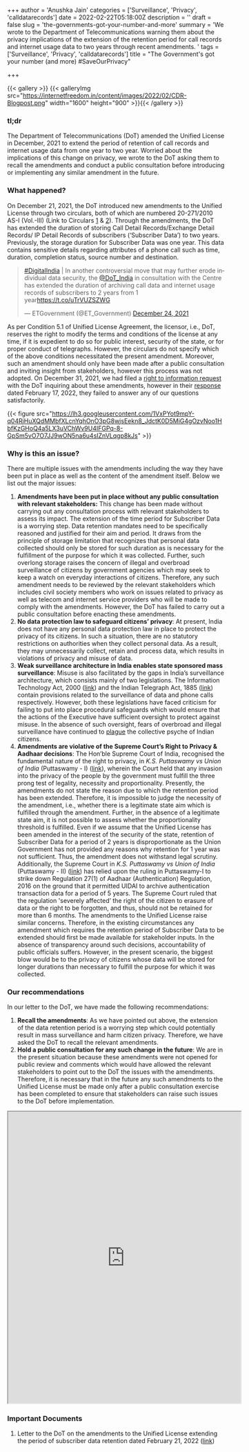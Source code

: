 +++
author = 'Anushka Jain'
categories = ['Surveillance', 'Privacy', 'calldatarecords']
date = 2022-02-22T05:18:00Z
description = ''
draft = false
slug = 'the-governments-got-your-number-and-more'
summary = 'We wrote to the Department of Telecommunications warning them about the privacy implications of the extension of the retention period for call records and internet usage data to two years through recent amendments. '
tags = ['Surveillance', 'Privacy', 'calldatarecords']
title = "The Government's got your number (and more) #SaveOurPrivacy"

+++


{{< gallery >}}
{{< galleryImg  src="https://internetfreedom.in/content/images/2022/02/CDR-Blogpost.png" width="1600" height="900" >}}{{< /gallery >}}

>>>> <form><script src="https://checkout.razorpay.com/v1/payment-button.js" data-payment_button_id="pl_HLkgeWGQLMuddp" async> </script> </form>

### tl;dr

The Department of Telecommunications (DoT) amended the Unified License in December, 2021 to extend the period of retention of call records and internet usage data from one year to two year. Worried about the implications of this change on privacy, we wrote to the DoT asking them to recall the amendments and conduct a public consultation before introducing or implementing any similar amendment in the future.

### What happened?

On December 21, 2021, the DoT introduced new amendments to the Unified License through two circulars, both of which are numbered 20-271/2010 AS-I (Vol.-III) (Link to Circulars [1](https://dot.gov.in/sites/default/files/21122021%20UL%20VNO%20CDR%20for%20two%20years.pdf?download=1) & [2](https://dot.gov.in/sites/default/files/21122021%20UL%20CDR%20two%20years.pdf?download=1)). Through the amendments, the DoT has extended the duration of storing Call Detail Records/Exchange Detail Records/ IP Detail Records of subscribers (‘Subscriber Data’) to two years. Previously, the storage duration for Subscriber Data was one year. This data contains sensitive details regarding attributes of a phone call such as time, duration, completion status, source number and destination.

<blockquote class="twitter-tweet"><p lang="en" dir="ltr"><a href="https://twitter.com/hashtag/DigitalIndia?src=hash&amp;ref_src=twsrc%5Etfw">#DigitalIndia</a> | In another controversial move that may further erode individual data security, the <a href="https://twitter.com/DoT_India?ref_src=twsrc%5Etfw">@DoT_India</a> in consultation with the Centre has extended the duration of archiving call data and internet usage records of subscribers to 2 years from 1 year<a href="https://t.co/uTrVUZSZWG">https://t.co/uTrVUZSZWG</a></p>&mdash; ETGovernment (@ET_Government) <a href="https://twitter.com/ET_Government/status/1474327274996441088?ref_src=twsrc%5Etfw">December 24, 2021</a></blockquote>
<script async src="https://platform.twitter.com/widgets.js" charset="utf-8"></script>

As per Condition 5.1 of Unified License Agreement, the licensor, i.e., DoT, reserves the right to modify the terms and conditions of the license at any time, if it is expedient to do so for public interest, security of the state, or for proper conduct of telegraphs. However, the circulars do not specify which of the above conditions necessitated the present amendment. Moreover, such an amendment should only have been made after a public consultation and inviting insight from stakeholders, however this process was not adopted. On December 31, 2021, we had filed a [right to information request](https://drive.google.com/file/d/12svObM_oiTyXLExVh4CtbURjpgSfMUL1/view) with the DoT inquiring about these amendments, however in their [response](https://drive.google.com/file/d/1AwlkLN-Bl6hsJdVqz1vnPCtJCPLWMymn/view) dated  February 17, 2022, they failed to answer any of our questions satisfactorily.

{{< figure src="https://lh3.googleusercontent.com/1VxPYot9mpY-q04RjHuXQdMMbfXLcnYqhOnO3pG8wjsEekn8_JdctK0D5MiG4gOzvNoo1HbfKzGHoQ4a5LX3uVChWv9U4IFGPq-8-GpSm5vO7O7JJ9wON5na6u4sIZnVLqgp8kJs" >}}



### Why is this an issue?

There are multiple issues with the amendments including the way they have been put in place as well as the content of the amendment itself. Below we list out the major issues:

1. **Amendments have been put in place without any public consultation with relevant stakeholders:** This change has been made without carrying out any consultation process with relevant stakeholders to assess its impact. The extension of the time period for Subscriber Data is a worrying step. Data retention mandates need to be specifically reasoned and justified for their aim and period. It draws from the principle of storage limitation that recognizes that personal data collected should only be stored for such duration as is necessary for the fulfillment of the purpose for which it was collected. Further, such overlong storage raises the concern of illegal and overbroad surveillance of citizens by government agencies which may seek to keep a watch on everyday interactions of citizens. Therefore, any such amendment needs to be reviewed by the relevant stakeholders which includes civil society members who work on issues related to privacy as well as telecom and internet service providers who will be made to comply with the amendments. However, the DoT has failed to carry out a public consultation before enacting these amendments.
2. **No data protection law to safeguard citizens’ privacy**: At present, India does not have any personal data protection law in place to protect the privacy of its citizens. In such a situation, there are no statutory restrictions on authorities when they collect personal data. As a result, they may unnecessarily collect, retain and process data, which results in violations of privacy and misuse of data.
3. **Weak surveillance architecture in India enables state sponsored mass surveillance**: Misuse is also facilitated by the gaps in India’s surveillance architecture, which consists mainly of two legislations. The Information Technology Act, 2000 ([link](https://www.indiacode.nic.in/bitstream/123456789/13116/1/it_act_2000_updated.pdf)) and the Indian Telegraph Act, 1885 ([link](https://dot.gov.in/sites/default/files/the_indian_telegraph_act_1985_pdf.pdf)) contain provisions related to the surveillance of data and phone calls respectively. However, both these legislations have faced criticism for failing to put into place procedural safeguards which would ensure that the actions of the Executive have sufficient oversight to protect against misuse. In the absence of such oversight, fears of overbroad and illegal surveillance have continued to [plague](https://www.thehindu.com/opinion/op-ed/surveillance-reform-is-the-need-of-the-hour/article35414371.ece) the collective psyche of Indian citizens.
4. **Amendments are violative of the Supreme Court’s Right to Privacy & Aadhaar decisions**: The Hon’ble Supreme Court of India, recognised the fundamental nature of the right to privacy, in _K.S. Puttaswamy vs Union of India_ (Puttaswamy - I) ([link](https://indiankanoon.org/doc/91938676/)), wherein the Court held that any invasion into the privacy of the people by the government must fulfill the three prong test of legality, necessity and proportionality. Presently, the amendments do not state the reason due to which the retention period has been extended. Therefore, it is impossible to judge the necessity of the amendment, i.e., whether there is a legitimate state aim which is fulfilled through the amendment. Further, in the absence of a legitimate state aim, it is not possible to assess whether the proportionality threshold is fulfilled. Even if we assume that the Unified License has been amended in the interest of the security of the state, retention of Subscriber Data for a period of 2 years is disproportionate as the Union Government has not provided any reasons why retention for 1 year was not sufficient. Thus, the amendment does not withstand legal scrutiny. Additionally, the Supreme Court in _K.S. Puttaswamy vs Union of India_ (Puttaswamy - II) ([link](https://indiankanoon.org/doc/127517806/)) has relied upon the ruling in Puttaswamy-I to strike down Regulation 27(1) of Aadhaar (Authentication) Regulation, 2016 on the ground that it permitted UIDAI to archive authentication transaction data for a period of 5 years. The Supreme Court ruled that the regulation 'severely affected’ the right of the citizen to erasure of data or the right to be forgotten, and thus, should not be retained for more than 6 months. The amendments to the Unified License raise similar concerns. Therefore, in the existing circumstances any amendment which requires the retention period of Subscriber Data  to be extended should first be made available for stakeholder inputs. In the absence of transparency  around such decisions, accountability of public officials suffers. However, in the present scenario, the biggest blow would be to the privacy of citizens whose data will be stored for longer durations than necessary to fulfill the purpose for which it was collected.

### Our recommendations

In our letter to the DoT, we have made the following recommendations:

1. **Recall the amendments**: As we have pointed out above, the extension of the data retention period is a worrying step which could potentially result in mass surveillance and harm citizen privacy. Therefore, we have asked the DoT to recall the relevant amendments.
2. **Hold a public consultation for any such change in the future**: We are in the present situation because these amendments were not opened for public review and comments which would have allowed the relevant stakeholders to point out to the DoT the issues with the amendments. Therefore, it is necessary that in the future any such amendments to the Unified License must be made only after a public consultation exercise has been completed to ensure that stakeholders can raise such issues to the DoT before implementation.

<iframe src="https://drive.google.com/file/d/1r3Wwggjo9AY2klN5IuyjXyiQlnnq-fRu/preview" width="540" height="675"></iframe>

### Important Documents

1. Letter to the DoT on the amendments to the Unified License extending the period of subscriber data retention dated February 21, 2022 ([link](https://drive.google.com/file/d/1zbpy96DIIhJgRDLabcA7wvuRGE-RvGgh/view?usp=sharing))

